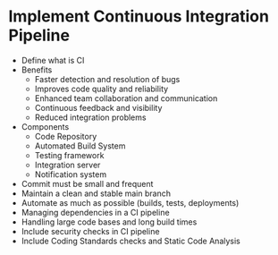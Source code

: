 # Implement Continuous Integration Pipeline

* Define what is CI
* Benefits
    * Faster detection and resolution of bugs
    * Improves code quality and reliability
    * Enhanced team collaboration and communication
    * Continuous feedback and visibility
    * Reduced integration problems
* Components
    * Code Repository
    * Automated Build System
    * Testing framework
    * Integration server
    * Notification system
* Commit must be small and frequent
* Maintain a clean and stable main branch
* Automate as much as possible (builds, tests, deployments)
* Managing dependencies in a CI pipeline
* Handling large code bases and long build times
* Include security checks in CI pipeline
* Include Coding Standards checks and Static Code Analysis
